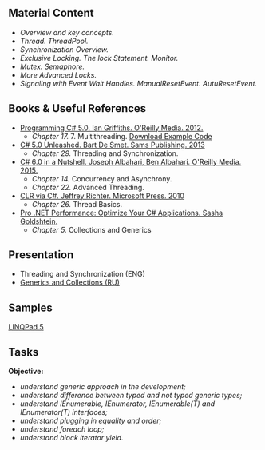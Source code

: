 ## Material Content 
- *Overview and key concepts.*
- *Thread. ThreadPool.*
- *Synchronization Overview.*
- *Exclusive Locking. The lock Statement. Monitor.*
- *Mutex. Semaphore.*
- *More Advanced Locks.*
- *Signaling with Event Wait Handles. ManualResetEvent. AutuResetEvent.*

## Books & Useful References 
- [Programming C# 5.0. Ian Griffiths. O'Reilly Media. 2012.](http://shop.oreilly.com/product/0636920024064.do) 
   - *Chapter 17.* 7. Multithreading. [Download Example Code](https://resources.oreilly.com/examples/0636920024064/blob/master/Ch17.zip) 
- [C# 5.0 Unleashed. Bart De Smet. Sams Publishing. 2013](https://www.goodreads.com/book/show/16284093-c-5-0-unleashed)
   - *Chapter 29.* Threading and Synchronization.
- [C# 6.0 in a Nutshell. Joseph Albahari, Ben Albahari. O'Reilly Media. 2015.](http://shop.oreilly.com/product/0636920040323.do)
   - *Chapter 14.* Concurrency and Asynchrony.
   - *Chapter 22.* Advanced Threading.
- [CLR via C#. Jeffrey Richter. Microsoft Press. 2010](https://www.goodreads.com/book/show/7121415-clr-via-c)
   - *Chapter 26.* Thread Basics.
- [Pro .NET Performance: Optimize Your C# Applications. Sasha Goldshtein.](http://www.apress.com/us/book/9781430244585)
   - *Chapter 5.* Collections and Generics
   
## Presentation 
- Threading and Synchronization (ENG)
- [Generics and Collections (RU)](https://github.com/EPM-RD-NETLAB/.NET-Framework-modules/blob/master/M10.%20Generics%20and%20Collections/Generics%20and%20Collections.pptx)

## Samples 
[LINQPad 5](https://github.com/EPM-RD-NETLAB/.NET-Framework-modules/tree/master/M10.%20Generics%20and%20Collections/Samples/LINQPad%205)

## Tasks  
**Objective:** 
- *understand generic approach in the development;*
- *understand difference between typed and not typed generic types;*
- *understand IEnumerable, IEnumerator, IEnumerable(T) and IEnumerator(T) interfaces;*
- *understand plugging in equality and order;*
- *understand foreach loop;*
- *understand block iterator yield.*
